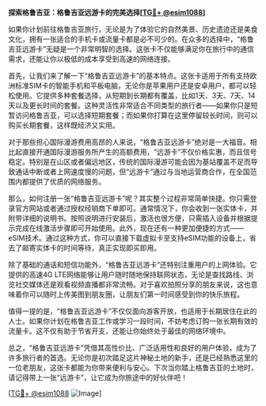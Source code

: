**探索格鲁吉亚：格鲁吉亚远游卡的完美选择[[TG💪+ @esim1088](https://t.me/s/esim1088)]**

如果你计划前往格鲁吉亚旅行，无论是为了体验它的自然美景、历史遗迹还是美食文化，拥有一张适合的手机卡或流量卡都是必不可少的。在众多的选择中，“格鲁吉亚远游卡”无疑是一个非常明智的选择。这张卡不仅能够满足你在旅行中的通信需求，还能让你以极低的成本享受到高速的网络连接。

首先，让我们来了解一下“格鲁吉亚远游卡”的基本特点。这张卡适用于所有支持欧洲标准SIM卡的智能手机和平板电脑，无论你是苹果用户还是安卓用户，都可以轻松使用。它提供多种套餐选择，从短期到长期都有覆盖，比如1天、3天、7天、14天以及更长时间的套餐。这种灵活性非常适合不同类型的旅行者——如果你只是短暂访问格鲁吉亚，可以选择短期套餐；而如果你打算在这里停留较长时间，则可以购买长期套餐，这样既经济又实用。

对于那些担心国际漫游费用高昂的人来说，“格鲁吉亚远游卡”绝对是一大福音。相比起直接开通国际漫游服务所产生的高额费用，“远游卡”不仅价格实惠，而且信号稳定。特别是在山区或者偏远地区，传统的国际漫游可能会因为基站覆盖不足而导致通话中断或者上网速度慢的问题，但“远游卡”通过与当地运营商合作，在全国范围内都提供了优质的网络服务。

那么，如何注册一张“格鲁吉亚远游卡”呢？其实整个过程非常简单快捷。你只需登录官方网站或者通过授权经销商下单即可。通常情况下，你会收到一张实体卡，并附带详细的说明书。按照说明进行安装后，激活也很方便，只需插入设备并根据提示完成在线激活步骤即可开始使用。此外，现在还有一种更加便捷的方式——eSIM技术。通过这种方式，你可以直接下载虚拟卡至支持eSIM功能的设备上，省去了邮寄实体卡的时间等待，真正实现即买即用。

除了基础的通话和短信功能外，“格鲁吉亚远游卡”还特别注重用户的上网体验。它提供的高速4G LTE网络能够让用户随时随地保持联网状态，无论是查找路线、浏览社交媒体还是观看视频直播都非常流畅。对于喜欢拍照分享的朋友来说，这也意味着你可以随时上传美图到朋友圈，让朋友们第一时间感受到你的快乐旅程。

值得一提的是，“格鲁吉亚远游卡”不仅仅面向游客开放，也适用于长期居住在此的人士。如果你计划在格鲁吉亚工作或学习一段时间，不妨考虑订购一张长期有效的流量卡。这不仅有助于节省开支，还能让你始终处于最佳的网络环境中。

总之，“格鲁吉亚远游卡”凭借其高性价比、广泛适用性和良好的用户体验，成为了许多旅行者的首选。无论你是初次踏足这片神秘土地的新手，还是已经熟悉这里的一位老朋友，这张卡都能为你带来便利与安心。下次当你踏上格鲁吉亚的土地时，请记得带上一张“远游卡”，让它成为你旅途中的好伙伴吧！

[[TG💪+ @esim1088](https://t.me/s/esim1088) ![Image](https://i.postimg.cc/4NQfJmqS/Snipaste-2025-05-13-00-14-12.png)]